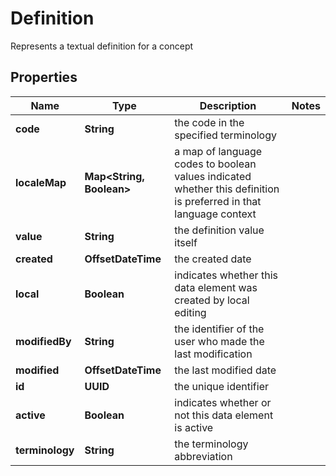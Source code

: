 

# Definition

Represents a textual definition for a concept

## Properties

| Name | Type | Description | Notes |
|------------ | ------------- | ------------- | -------------|
|**code** | **String** | the code in the specified terminology |  |
|**localeMap** | **Map&lt;String, Boolean&gt;** | a map of language codes to boolean values indicated whether this definition is preferred in that language context |  |
|**value** | **String** | the definition value itself |  |
|**created** | **OffsetDateTime** | the created date |  |
|**local** | **Boolean** | indicates whether this data element was created by local editing |  |
|**modifiedBy** | **String** | the identifier of the user who made the last modification |  |
|**modified** | **OffsetDateTime** | the last modified date |  |
|**id** | **UUID** | the unique identifier |  |
|**active** | **Boolean** | indicates whether or not this data element is active |  |
|**terminology** | **String** | the terminology abbreviation |  |



